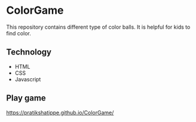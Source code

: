 # ColorGame
This repository contains different type of color balls. It is helpful for kids to find color.
## Technology
* HTML
* CSS
* Javascript
## Play game
https://pratikshatippe.github.io/ColorGame/
